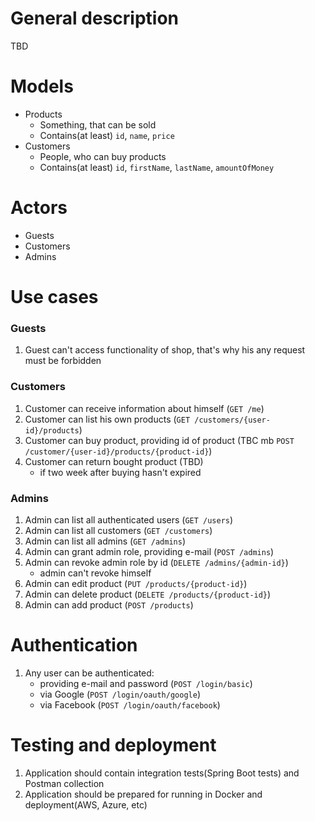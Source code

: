 # General description
TBD


# Models
- Products
  - Something, that can be sold  
  - Contains(at least) ```id```, ```name```, ```price``` 
- Customers
  - People, who can buy products
  - Contains(at least) ```id```, ```firstName```, ```lastName```, ```amountOfMoney```

# Actors
- Guests
- Customers
- Admins

# Use cases

### Guests
1) Guest can't access functionality of shop, that's why his any request must be forbidden

### Customers
1) Customer can receive information about himself (```GET /me```)
2) Customer can list his own products (```GET /customers/{user-id}/products```)
3) Customer can buy product, providing id of product (TBC mb ```POST /customer/{user-id}/products/{product-id}```)
4) Customer can return bought product (TBD)
   - if two week after buying hasn't expired

### Admins
1) Admin can list all authenticated users (```GET /users```)
2) Admin can list all customers (```GET /customers```)
3) Admin can list all admins (```GET /admins```)
4) Admin can grant admin role, providing e-mail (```POST /admins```) 
5) Admin can revoke admin role by id (```DELETE /admins/{admin-id}```)
   - admin can't revoke himself
6) Admin can edit product (```PUT /products/{product-id}```)
7) Admin can delete product (```DELETE /products/{product-id}```)
8) Admin can add product (```POST /products```)

# Authentication 
1) Any user can be authenticated:
   - providing e-mail and password (```POST /login/basic```)
   - via Google (```POST /login/oauth/google```)
   - via Facebook (```POST /login/oauth/facebook```)

# Testing and deployment
1) Application should contain integration tests(Spring Boot tests) and Postman collection
2) Application should be prepared for running in Docker and deployment(AWS, Azure, etc)
